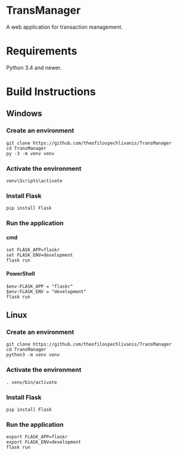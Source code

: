 # TransManager
A web application for transaction management.

# Requirements
Python 3.4 and newer.

# Build Instructions

## Windows
### Create an environment
```
git clone https://github.com/theofilospechlivanis/TransManager
cd TransManager
py -3 -m venv venv
```
### Activate the environment
```
venv\Scripts\activate
```
### Install Flask
```
pip install Flask
```
### Run the application
#### cmd
```
set FLASK_APP=flaskr
set FLASK_ENV=development
flask run
```
#### PowerShell
```
$env:FLASK_APP = "flaskr"
$env:FLASK_ENV = "development"
flask run
```

## Linux
### Create an environment
```
git clone https://github.com/theofilospechlivanis/TransManager
cd TransManager
python3 -m venv venv
```
### Activate the environment
```
. venv/bin/activate
```
### Install Flask
```
pip install Flask
```
### Run the application
```
export FLASK_APP=flaskr
export FLASK_ENV=development
flask run
```
